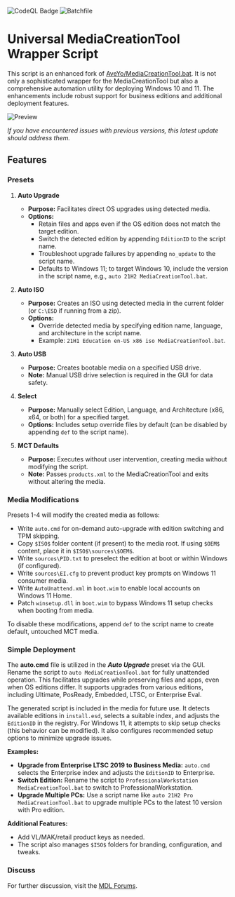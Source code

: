 ![CodeQL Badge](https://img.shields.io/badge/CodeQL-003B4F?style=for-the-badge&logo=github-actions&logoColor=white)
![Batchfile](https://img.shields.io/badge/Batchfile-100.0%25-brightgreen)

# Universal MediaCreationTool Wrapper Script

This script is an enhanced fork of [AveYo/MediaCreationTool.bat](https://github.com/AveYo/MediaCreationTool.bat). It is not only a sophisticated wrapper for the MediaCreationTool but also a comprehensive automation utility for deploying Windows 10 and 11. The enhancements include robust support for business editions and additional deployment features.

![Preview](preview.png)

*If you have encountered issues with previous versions, this latest update should address them.*

## Features

### Presets

1. **Auto Upgrade**
   - **Purpose:** Facilitates direct OS upgrades using detected media.
   - **Options:**
     - Retain files and apps even if the OS edition does not match the target edition.
     - Switch the detected edition by appending `EditionID` to the script name.
     - Troubleshoot upgrade failures by appending `no_update` to the script name.
     - Defaults to Windows 11; to target Windows 10, include the version in the script name, e.g., `auto 21H2 MediaCreationTool.bat`.

2. **Auto ISO**
   - **Purpose:** Creates an ISO using detected media in the current folder (or `C:\ESD` if running from a zip).
   - **Options:**
     - Override detected media by specifying edition name, language, and architecture in the script name.
     - Example: `21H1 Education en-US x86 iso MediaCreationTool.bat`.

3. **Auto USB**
   - **Purpose:** Creates bootable media on a specified USB drive.
   - **Note:** Manual USB drive selection is required in the GUI for data safety.

4. **Select**
   - **Purpose:** Manually select Edition, Language, and Architecture (x86, x64, or both) for a specified target.
   - **Options:** Includes setup override files by default (can be disabled by appending `def` to the script name).

5. **MCT Defaults**
   - **Purpose:** Executes without user intervention, creating media without modifying the script.
   - **Note:** Passes `products.xml` to the MediaCreationTool and exits without altering the media.

### Media Modifications

Presets 1-4 will modify the created media as follows:
- Write `auto.cmd` for on-demand auto-upgrade with edition switching and TPM skipping.
- Copy `$ISO$` folder content (if present) to the media root. If using `$OEM$` content, place it in `$ISO$\sources\$OEM$`.
- Write `sources\PID.txt` to preselect the edition at boot or within Windows (if configured).
- Write `sources\EI.cfg` to prevent product key prompts on Windows 11 consumer media.
- Write `AutoUnattend.xml` in `boot.wim` to enable local accounts on Windows 11 Home.
- Patch `winsetup.dll` in `boot.wim` to bypass Windows 11 setup checks when booting from media.

To disable these modifications, append `def` to the script name to create default, untouched MCT media.

### Simple Deployment

The **auto.cmd** file is utilized in the ***Auto Upgrade*** preset via the GUI. Rename the script to `auto MediaCreationTool.bat` for fully unattended operation. This facilitates upgrades while preserving files and apps, even when OS editions differ. It supports upgrades from various editions, including Ultimate, PosReady, Embedded, LTSC, or Enterprise Eval.

The generated script is included in the media for future use. It detects available editions in `install.esd`, selects a suitable index, and adjusts the `EditionID` in the registry. For Windows 11, it attempts to skip setup checks (this behavior can be modified). It also configures recommended setup options to minimize upgrade issues.

**Examples:**
- **Upgrade from Enterprise LTSC 2019 to Business Media:** `auto.cmd` selects the Enterprise index and adjusts the `EditionID` to Enterprise.
- **Switch Edition:** Rename the script to `ProfessionalWorkstation MediaCreationTool.bat` to switch to ProfessionalWorkstation.
- **Upgrade Multiple PCs:** Use a script name like `auto 21H2 Pro MediaCreationTool.bat` to upgrade multiple PCs to the latest 10 version with Pro edition.

**Additional Features:**
- Add VL/MAK/retail product keys as needed.
- The script also manages `$ISO$` folders for branding, configuration, and tweaks.

### Discuss

For further discussion, visit the [MDL Forums](https://forums.mydigitallife.net/threads/universal-mediacreationtool-wrapper-script-create-windows-11-media-with-automatic-bypass.84168/).
